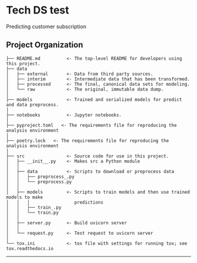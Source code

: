 Tech DS test
==============================

Predicting customer subscription

Project Organization
------------

    ├── README.md          <- The top-level README for developers using this project.
    ├── data
    │   ├── external       <- Data from third party sources.
    │   ├── interim        <- Intermediate data that has been transformed.
    │   ├── processed      <- The final, canonical data sets for modeling.
    │   └── raw            <- The original, immutable data dump.
    │
    ├── models             <- Trained and serialized models for predict and data preprocess.
    │
    ├── notebooks          <- Jupyter notebooks. 
    │
    ├── pyproject.toml   <- The requirements file for reproducing the analysis environment
    │
    ├── poetry.lock   <- The requirements file for reproducing the analysis environment
    │
    ├── src                <- Source code for use in this project.
    │   ├── __init__.py    <- Makes src a Python module
    │   │
    │   ├── data           <- Scripts to download or preprocess data
    │   │   ├── preprocess_.py
    │   │   └── preprocess.py
    │   │
    │   ├── models         <- Scripts to train models and then use trained models to make
    │   │   │                 predictions
    │   │   ├── train_.py
    │   │   └── train.py
    │   │
    │   ├── server.py      <- Build uvicorn server
    │   │
    │   └── request.py     <- Test request to uvicorn server
    │
    └── tox.ini            <- tox file with settings for running tox; see tox.readthedocs.io

--------